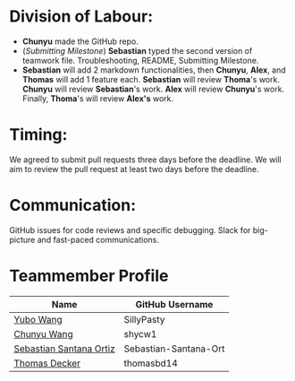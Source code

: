 # Division of Labour: 

- **Chunyu** made the GitHub repo. 
- (*Submitting Milestone*)
**Sebastian** typed the second version of teamwork file. Troubleshooting, README, Submitting Milestone. 
- **Sebastian** will add 2 markdown functionalities, then **Chunyu**, **Alex**, and **Thomas** will add 1 feature each. **Sebastian** will review **Thoma**'s work. **Chunyu** will review **Sebastian**'s work. **Alex** will review **Chunyu**'s work. Finally, **Thoma**'s will review **Alex's** work.


# Timing: 
We agreed to submit pull requests three days before the deadline. We will aim to review the pull request at least two days before the deadline. 

# Communication: 
GitHub issues for code reviews and specific debugging. Slack for big-picture and fast-paced communications.



# Teammember Profile
Name | GitHub Username
------------ | -------------
[Yubo Wang](https://www.linkedin.com/in/yubo-wang-82499628b/) | SillyPasty
[Chunyu Wang](https://www.linkedin.com/in/shycw1/) | shycw1
[Sebastian Santana Ortiz](https://www.linkedin.com/in/sebastian-santana-ortiz/) | Sebastian-Santana-Ort
[Thomas Decker](https://www.linkedin.com/in/thomas-deckers/) | thomasbd14

